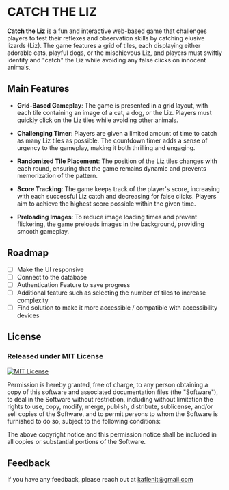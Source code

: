 # CATCH THE LIZ

**Catch the Liz** is a fun and interactive web-based game that challenges players to test their reflexes and observation skills by catching elusive lizards (Liz). The game features a grid of tiles, each displaying either adorable cats, playful dogs, or the mischievous Liz, and players must swiftly identify and "catch" the Liz while avoiding any false clicks on innocent animals.

## Main Features

- **Grid-Based Gameplay**: The game is presented in a grid layout, with each tile containing an image of a cat, a dog, or the Liz. Players must quickly click on the Liz tiles while avoiding other animals.

- **Challenging Timer**: Players are given a limited amount of time to catch as many Liz tiles as possible. The countdown timer adds a sense of urgency to the gameplay, making it both thrilling and engaging.

- **Randomized Tile Placement**: The position of the Liz tiles changes with each round, ensuring that the game remains dynamic and prevents memorization of the pattern.

- **Score Tracking**: The game keeps track of the player's score, increasing with each successful Liz catch and decreasing for false clicks. Players aim to achieve the highest score possible within the given time.

- **Preloading Images**: To reduce image loading times and prevent flickering, the game preloads images in the background, providing smooth gameplay.

## Roadmap

- [ ] Make the UI responsive
- [ ] Connect to the database
- [ ] Authentication Feature to save progress
- [ ] Additional feature such as selecting the number of tiles to increase complexity
- [ ] Find solution to make it more accessible / compatible with accessibility devices

## License

### Released under MIT License

[![MIT License](https://img.shields.io/badge/License-MIT-green.svg)](https://choosealicense.com/licenses/mit/)

Permission is hereby granted, free of charge, to any person obtaining a copy of this software and associated documentation files (the "Software"), to deal in the Software without restriction, including without limitation the rights to use, copy, modify, merge, publish, distribute, sublicense, and/or sell copies of the Software, and to permit persons to whom the Software is furnished to do so, subject to the following conditions:

The above copyright notice and this permission notice shall be included in all copies or substantial portions of the Software.

## Feedback

If you have any feedback, please reach out at kaflenit@gmail.com
